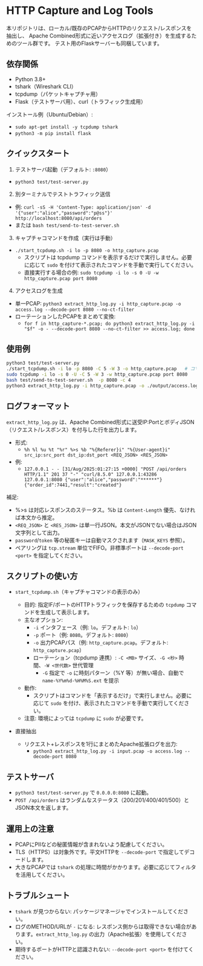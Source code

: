 # HTTP Capture and Log Tools

本リポジトリは、ローカル/既存のPCAPからHTTPのリクエスト/レスポンスを抽出し、
Apache Combined形式に近いアクセスログ（拡張付き）を生成するためのツール群です。
テスト用のFlaskサーバーも同梱しています。

## 依存関係
- Python 3.8+
- tshark（Wireshark CLI）
- tcpdump（パケットキャプチャ用）
- Flask（テストサーバ用）、curl（トラフィック生成用）

インストール例（Ubuntu/Debian）:
- `sudo apt-get install -y tcpdump tshark`
- `python3 -m pip install flask`

## クイックスタート
1) テストサーバ起動（デフォルト: `:8080`）
- `python3 test/test-server.py`

2) 別ターミナルでテストトラフィック送信
- 例: `curl -sS -H 'Content-Type: application/json' -d '{"user":"alice","password":"p@ss"}' http://localhost:8080/api/orders`
- または `bash test/send-to-test-server.sh`

3) キャプチャコマンドを作成（実行は手動）
- `./start_tcpdump.sh -i lo -p 8080 -o http_capture.pcap`
  - スクリプトは tcpdump コマンドを表示するだけで実行しません。必要に応じて `sudo` を付けて表示されたコマンドを手動で実行してください。
  - 直接実行する場合の例: `sudo tcpdump -i lo -s 0 -U -w http_capture.pcap port 8080`

4) アクセスログを生成
- 単一PCAP: `python3 extract_http_log.py -i http_capture.pcap -o access.log --decode-port 8080 --no-ct-filter`
- ローテーションしたPCAPをまとめて変換:
  - `for f in http_capture-*.pcap; do python3 extract_http_log.py -i "$f" -o - --decode-port 8080 --no-ct-filter >> access.log; done`


## 使用例

```bash
python3 test/test-server.py
./start_tcpdump.sh -i lo -p 8080 -C 5 -W 3 -o http_capture.pcap   # コマンドのみ表示
sudo tcpdump -i lo -s 0 -U -C 5 -W 3 -w http_capture.pcap port 8080
bash test/send-to-test-server.sh  -p 8080 -c 4
python3 extract_http_log.py -i http_capture.pcap -o ./output/access.log --decode-port 8080
```

## ログフォーマット
`extract_http_log.py` は、Apache Combined形式に送受IP:PortとボディJSON（リクエスト/レスポンス）を付与した行を出力します。

- 形式:
  - `%h %l %u %t "%r" %>s %b "%{Referer}i" "%{User-agent}i" src_ip:src_port dst_ip:dst_port <REQ_JSON> <RES_JSON>`
- 例:
  - `127.0.0.1 - - [31/Aug/2025:01:27:15 +0000] "POST /api/orders HTTP/1.1" 201 37 "-" "curl/8.5.0" 127.0.0.1:43286 127.0.0.1:8080 {"user":"alice","password":"******"} {"order_id":7441,"result":"created"}`

補足:
- %>s は対応レスポンスのステータス。%b は `Content-Length` 優先、なければ本文から推定。
- `<REQ_JSON>` と `<RES_JSON>` は単一行JSON。本文がJSONでない場合はJSON文字列として出力。
- `password`/`token` 等の秘匿キーは自動マスクされます（`MASK_KEYS` 参照）。
- ペアリングは `tcp.stream` 単位でFIFO。非標準ポートは `--decode-port <port>` を指定してください。

## スクリプトの使い方
- `start_tcpdump.sh`（キャプチャコマンドの表示のみ）
  - 目的: 指定IF/ポートのHTTPトラフィックを保存するための `tcpdump` コマンドを生成して表示します。
  - 主なオプション:
    - `-i` インタフェース（例: `lo`。デフォルト: `lo`）
    - `-p` ポート（例: `8080`。デフォルト: `8080`）
    - `-o` 出力PCAPパス（例: `http_capture.pcap`。デフォルト: `http_capture.pcap`）
    - ローテーション（tcpdump 連携）: `-C <MB>` サイズ、`-G <秒>` 時間、`-W <世代数>` 世代管理
      - `-G` 指定で `-o` に時刻パターン（%Y 等）が無い場合、自動で `name-%Y%m%d-%H%M%S.ext` を提示
  - 動作:
    - スクリプトはコマンドを「表示するだけ」で実行しません。必要に応じて `sudo` を付け、表示されたコマンドを手動で実行してください。
  - 注意: 環境によっては `tcpdump` に `sudo` が必要です。

- 直接抽出
  - リクエスト+レスポンスを1行にまとめたApache拡張ログを出力:
    - `python3 extract_http_log.py -i input.pcap -o access.log --decode-port 8080`

## テストサーバ
- `python3 test/test-server.py` で `0.0.0.0:8080` に起動。
- `POST /api/orders` はランダムなステータス（200/201/400/401/500）とJSON本文を返します。

## 運用上の注意
- PCAPにPIIなどの秘匿情報が含まれないよう配慮してください。
- TLS（HTTPS）は対象外です。平文HTTPを `--decode-port` で指定してデコードします。
- 大きなPCAPでは `tshark` の処理に時間がかかります。必要に応じてフィルタを活用してください。

## トラブルシュート
- `tshark` が見つからない: パッケージマネージャでインストールしてください。
- ログのMETHOD/URLが `-` になる: レスポンス側からは取得できない場合があります。`extract_http_log.py` の出力（Apache拡張）を使用してください。
- 期待するポートがHTTPと認識されない: `--decode-port <port>` を付けてください。
